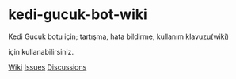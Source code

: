 # kedi-gucuk-bot-wiki
Kedi Gucuk botu için;
tartışma,
hata bildirme,
kullanım klavuzu(wiki)

için kullanabilirsiniz.

[Wiki](https://github.com/gucukyazilim/kedi-gucuk-bot-wiki/wiki)
[Issues](https://github.com/gucukyazilim/kedi-gucuk-bot-wiki/issues)
[Discussions](https://github.com/gucukyazilim/kedi-gucuk-bot-wiki/discussions)
